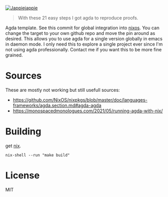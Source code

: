 [![Jappiejappie](https://img.shields.io/badge/twitch.tv-jappiejappie-purple?logo=twitch)](https://www.twitch.tv/jappiejappie)

> With these 21 easy steps I got agda to reproduce proofs.

Agda template.
See this commit for global integration into [nixos](https://github.com/jappeace/linux-config/commit/18dc061161e8d1c07746a8298531a09fc8264724#diff-b71af8fb0d74d1998df8151d1a7f450f9e45c2609bc418e9e04f43f0a6f3cc85R32).
You can change the target to your own github repo and move the pin around as desired.
This allows you to use agda for a single version globally in emacs in daemon mode.
I only need this to explore a single project ever since I'm not using agda professionally.
Contact me if you want this to be more fine grained.

# Sources
These are mostly not working but still usefull sources:

+ https://github.com/NixOS/nixpkgs/blob/master/doc/languages-frameworks/agda.section.md#agda-agda
+ https://monospacedmonologues.com/2021/05/running-agda-with-nix/


# Building
get [nix](https://nixos.org/nix/download.html).

```shell
nix-shell --run "make build"
```

# License
MIT


